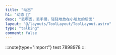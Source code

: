 ```yaml
---
title: "动态"
h1: "动态 🥫"
desc: "丢啊丢，丢手绢，轻轻地放在小朋友的后面"
layout: "@/layouts/ToolLayout/ToolLayout.astro"
type: "talking"
comment: false
---
```


:::note{type="import"}
test 7898978
:::
